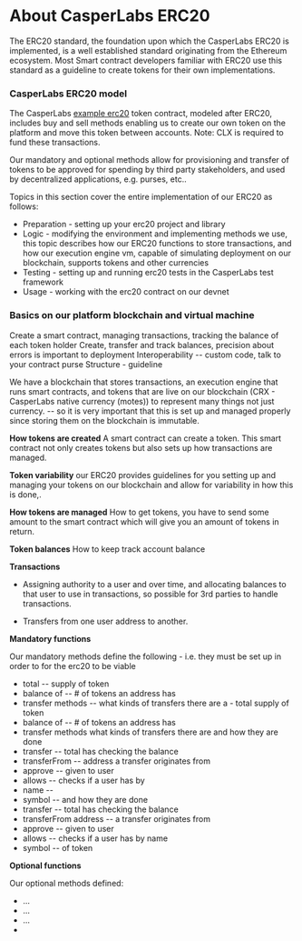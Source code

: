 # About CasperLabs ERC20

The ERC20 standard, the foundation upon which the CasperLabs ERC20 is implemented, is a well established standard originating from the Ethereum ecosystem. Most Smart contract developers familiar with ERC20 use this standard as a guideline to create tokens for their own implementations.

### CasperLabs ERC20 model

The CasperLabs [example erc20](https://github.com/CasperLabs/CasperLabs/tree/master/execution-engine/contracts/examples/erc20-smart-contract)  token contract, modeled after ERC20, includes buy and sell methods enabling us to create our own token on the platform and move this token between accounts.
Note: CLX is required to fund these transactions.

Our mandatory and optional methods allow for provisioning and transfer of tokens to be approved for spending by third party stakeholders, and used by decentralized applications, e.g. purses, etc..

Topics in this section cover the entire implementation of our ERC20 as follows:

- Preparation - setting up your erc20 project and library
- Logic - modifying the environment and implementing methods we use, this topic describes how our ERC20 functions to store transactions, and how our execution engine vm, capable of simulating deployment on our blockchain, supports tokens and other currencies
- Testing - setting up and running erc20 tests in the CasperLabs test framework
- Usage - working with the erc20 contract on our devnet

### Basics on our platform blockchain and virtual machine

Create a smart contract, managing transactions, tracking the balance of each token holder
Create, transfer and track balances, precision about errors is important to deployment
Interoperability -- custom code, talk to your contract purse
Structure - guideline

We have a blockchain that stores transactions, an execution engine that runs smart contracts, and tokens that are live on our blockchain (CRX - CasperLabs native currency (motes)) to represent many things not just currency. -- so it is very important that this is set up and managed properly since storing them on the blockchain is immutable.

**How tokens are created**
A smart contract can create a token. This smart contract not only creates tokens but also sets up how transactions are managed.

**Token variability** our ERC20 provides guidelines for you setting up and managing your tokens on our blockchain and allow for variability in how this is done,.

**How tokens are managed**
How to get tokens, you have to send some amount to the smart contract which will give you an amount of tokens in return.

**Token balances**
How to keep track account balance

**Transactions**

- Assigning authority to a user and over time, and allocating balances to that user to use in transactions, so possible for 3rd parties to handle transactions. 

- Transfers from one user address to another.


**Mandatory functions**

Our mandatory methods define the following - i.e. they must be set up in order to for the erc20 to be viable

- total -- supply of token
- balance of -- # of tokens an address has
- transfer methods -- what kinds of transfers there are a - total  supply of token
- balance of -- # of tokens an address has
- transfer methods what kinds of transfers there are and how they are done
- transfer -- total has checking the balance
- transferFrom -- address a transfer originates from
- approve -- given to user
- allows -- checks if a user has by
- name --
- symbol -- and how they are done
- transfer --  total has checking the balance
- transferFrom address -- a transfer originates from
- approve -- given to user
- allows -- checks if a user has by name
- symbol -- of token

**Optional functions**

Our optional methods defined:
- ...
- ...
- ...
- 








